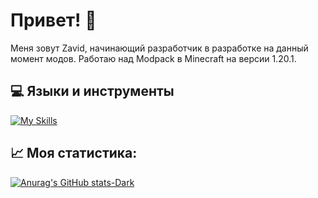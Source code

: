 # Привет! 👋
Меня зовут Zavid, начинающий разработчик в разработке на данный момент модов. Работаю над Modpack в Minecraft на версии 1.20.1. 

## 💻 Языки и инструменты
[![My Skills](https://skillicons.dev/icons?i=java,gradle,idea&theme)](https://skillicons.dev)

## 📈 Моя статистика:
[![Anurag's GitHub stats-Dark](https://github-readme-stats.vercel.app/api?username=ZavidVi&show_icons=true&theme=dark#gh-dark-mode-only)](https://github.com/anuraghazra/github-readme-stats#gh-dark-mode-only)
